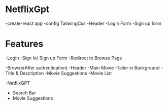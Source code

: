 # NetflixGpt


-create-react app
-config TailwingCss
-Header
-Login Form
-Sign up form


# Features
-Login
     -Sign In/ Sign up Form
     -Redirect to Browse Page

-Browse(After authentication)
   -Header
   -Main Movie
        -Tailer in Background
        -Title & Description 
        -Movie Suggestions
           -Movie List

-NetflixGPT
  - Search Bar
  - Movie Suggestions